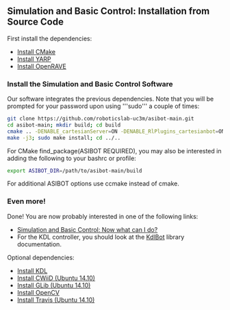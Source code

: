 ## Simulation and Basic Control: Installation from Source Code

First install the dependencies:
- [Install CMake](https://github.com/roboticslab-uc3m/installation-guides/blob/develop/install_cmake.md)
- [Install YARP](https://github.com/roboticslab-uc3m/installation-guides/blob/develop/install_yarp.md)
- [Install OpenRAVE](https://github.com/roboticslab-uc3m/installation-guides/blob/develop/install_openrave.md)

### Install the Simulation and Basic Control Software

Our software integrates the previous dependencies. Note that you will be prompted for your password upon using '''sudo''' a couple of times:

```bash
git clone https://github.com/roboticslab-uc3m/asibot-main.git
cd asibot-main; mkdir build; cd build
cmake .. -DENABLE_cartesianServer=ON -DENABLE_RlPlugins_cartesianbot=ON -DENABLE_RlPlugins_ravebot=ON
make -j3; sudo make install; cd ../..
```

For CMake find_package(ASIBOT REQUIRED), you may also be interested in adding the following to your bashrc or profile:
```bash
export ASIBOT_DIR=/path/to/asibot-main/build
```

For additional ASIBOT options use ccmake instead of cmake.

### Even more!

Done! You are now probably interested in one of the following links:
- [Simulation and Basic Control: Now what can I do?](asibot_post_install.md)
- For the KDL controller, you should look at the [KdlBot](http://robots.uc3m.es/dox-asibot-main/group__KdlBot.html) library documentation.

Optional dependencies:
- [Install KDL](https://github.com/roboticslab-uc3m/installation-guides/blob/develop/install_kdl.md)
- [Install CWiiD (Ubuntu 14.10)](asibot_install_cwiid_on_ubuntu_14_10.md)
- [Install GLib (Ubuntu 14.10)](asibot_install_glib_on_ubuntu_14_10.md)
- [Install OpenCV](https://github.com/roboticslab-uc3m/installation-guides/blob/develop/install_opencv.md)
- [Install Travis (Ubuntu 14.10)](asibot_install_travis_on_ubuntu_14_10.md)
